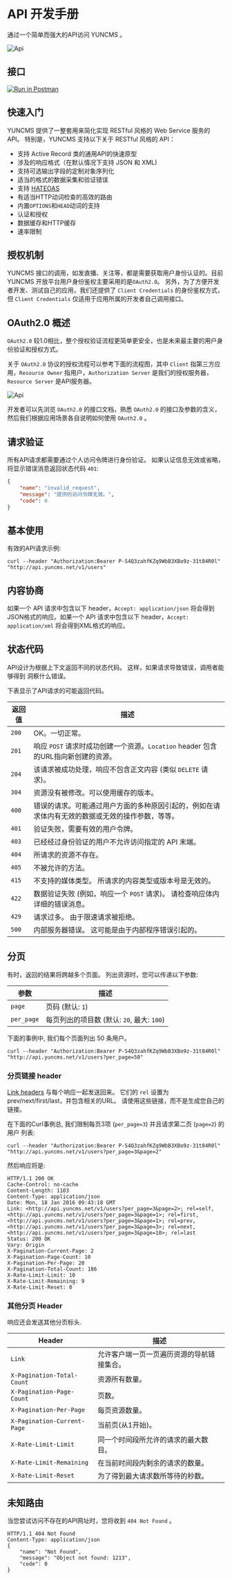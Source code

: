 # API 开发手册

通过一个简单而强大的API访问 YUNCMS 。

![Api](./images/api.gif)

## 接口

[![Run in Postman](https://run.pstmn.io/button.svg)](https://app.getpostman.com/run-collection/35258eef15a780e63da5)


## 快速入门

YUNCMS 提供了一整套用来简化实现 RESTful 风格的 Web Service 服务的 API。 特别是，YUNCMS 支持以下关于 RESTful 风格的 API：

* 支持 Active Record 类的通用API的快速原型
* 涉及的响应格式（在默认情况下支持 JSON 和 XML)
* 支持可选输出字段的定制对象序列化
* 适当的格式的数据采集和验证错误
* 支持 [HATEOAS](http://en.wikipedia.org/wiki/HATEOAS)
* 有适当HTTP动词检查的高效的路由
* 内置`OPTIONS`和`HEAD`动词的支持
* 认证和授权
* 数据缓存和HTTP缓存
* 速率限制

## 授权机制

YUNCMS 接口的调用，如发直播、关注等，都是需要获取用户身份认证的。目前 YUNCMS 开放平台用户身份鉴权主要采用的是`OAuth2.0`。
另外，为了方便开发者开发、测试自己的应用，我们还提供了 `Client Credentials` 的身份鉴权方式，但 `Client Credentials` 仅适用于应用所属的开发者自己调用接口。

## OAuth2.0 概述

`OAuth2.0` 较1.0相比，整个授权验证流程更简单更安全，也是未来最主要的用户身份验证和授权方式。

关于 `OAuth2.0` 协议的授权流程可以参考下面的流程图，其中 `Client` 指第三方应用，`Resource Owner` 指用户，`Authorization Server` 是我们的授权服务器，`Resource Server` 是API服务器。

![Api](./images/oAuth2_01.gif)

开发者可以先浏览 `OAuth2.0` 的接口文档，熟悉 `OAuth2.0` 的接口及参数的含义，然后我们根据应用场景各自说明如何使用 `OAuth2.0` 。

## 请求验证

所有API请求都需要通过个人访问令牌进行身份验证。
如果认证信息无效或省略，将显示错误消息返回状态代码 `401`:

```json
{
    "name": "invalid_request",
    "message": "提供的访问令牌无效。",
    "code": 0
}
```

## 基本使用

有效的API请求示例:

```shell
curl --header "Authorization:Bearer P-S4Q3zahfKZq9WbB3XBo9z-31t84R0l" "http://api.yuncms.net/v1/users"
```

## 内容协商

如果一个 API 请求中包含以下 header，`Accept: application/json` 将会得到JSON格式的响应。如果一个 API 请求中包含以下 header，`Accept: application/xml`
将会得到XML格式的响应。

## 状态代码

API设计为根据上下文返回不同的状态代码。 这样，如果请求导致错误，调用者能够得到
洞察什么错误。

下表显示了API请求的可能返回代码。

| 返回值 | 描述 |
| ------------- | ----------- |
| `200` | OK。一切正常。 |
| `201` | 响应 `POST` 请求时成功创建一个资源。`Location` header 包含的URL指向新创建的资源。 |
| `204` | 该请求被成功处理，响应不包含正文内容 (类似 `DELETE` 请求)。 |
| `304` | 资源没有被修改。可以使用缓存的版本。 |
| `400` | 错误的请求。可能通过用户方面的多种原因引起的，例如在请求体内有无效的数据或无效的操作参数，等等。 |
| `401` | 验证失败，需要有效的用户令牌。 |
| `403` | 已经经过身份验证的用户不允许访问指定的 API 末端。 |
| `404` | 所请求的资源不存在。 |
| `405` | 不被允许的方法。 |
| `415` | 不支持的媒体类型。 所请求的内容类型或版本号是无效的。 |
| `422` | 数据验证失败 (例如，响应一个 `POST` 请求)。 请检查响应体内详细的错误消息。 |
| `429` | 请求过多。 由于限速请求被拒绝。 |
| `500` | 内部服务器错误。 这可能是由于内部程序错误引起的。 |

## 分页

有时，返回的结果将跨越多个页面。 列出资源时，您可以传递以下参数:

| 参数 | 描述 |
| --------- | ----------- |
| `page`    | 页码 (默认: `1`) |
| `per_page`| 每页列出的项目数 (默认: `20`, 最大: `100`) |

下面的事例中, 我们每个页面列出 50 条用户。

```shell
curl --header "Authorization:Bearer P-S4Q3zahfKZq9WbB3XBo9z-31t84R0l" "http://api.yuncms.net/v1/users?per_page=50"
```

### 分页链接 header

[Link headers](http://www.w3.org/wiki/LinkHeader) 与每个响应一起发送回来。
 它们的 `rel` 设置为 prev/next/first/last，并包含相关的URL。 
 请使用这些链接，而不是生成您自己的链接。

在下面的Curl事例总, 我们限制每页3项 (`per_page=3`) 并且请求第二页 (`page=2`) 的 用户 列表:

```shell
curl --header "Authorization:Bearer P-S4Q3zahfKZq9WbB3XBo9z-31t84R0l" "http://api.yuncms.net/v1/users?per_page=3&page=2"
```

然后响应将是:

```
HTTP/1.1 200 OK
Cache-Control: no-cache
Content-Length: 1103
Content-Type: application/json
Date: Mon, 18 Jan 2016 09:43:18 GMT
Link: <http://api.yuncms.net/v1/users?per_page=3&page=2>; rel=self, <http://api.yuncms.net/v1/users?per_page=3&page=1>; rel=first, <http://api.yuncms.net/v1/users?per_page=3&page=1>; rel=prev, <http://api.yuncms.net/v1/users?per_page=3&page=3>; rel=next, <http://api.yuncms.net/v1/users?per_page=3&page=10>; rel=last
Status: 200 OK
Vary: Origin
X-Pagination-Current-Page: 2
X-Pagination-Page-Count: 10
X-Pagination-Per-Page: 20
X-Pagination-Total-Count: 186
X-Rate-Limit-Limit: 10
X-Rate-Limit-Remaining: 9
X-Rate-Limit-Reset: 0
```

### 其他分页 Header

响应还会发送其他分页标头.

| Header | 描述 |
| ------ | ----------- |
| `Link`       | 允许客户端一页一页遍历资源的导航链接集合。 |
| `X-Pagination-Total-Count`       | 资源所有数量。 |
| `X-Pagination-Page-Count` | 页数。 |
| `X-Pagination-Per-Page`    | 每页资源数量。 |
| `X-Pagination-Current-Page`        | 当前页(从1开始)。 |
| `X-Rate-Limit-Limit`   | 同一个时间段所允许的请求的最大数目。 |
| `X-Rate-Limit-Remaining`   | 在当前时间段内剩余的请求的数量。 |
| `X-Rate-Limit-Reset`   | 为了得到最大请求数所等待的秒数。 |

## 未知路由

当您尝试访问不存在的API网址时，您将收到 `404 Not Found` 。

```
HTTP/1.1 404 Not Found
Content-Type: application/json
{
    "name": "Not Found",
    "message": "Object not found: 1213",
    "code": 0
}
```